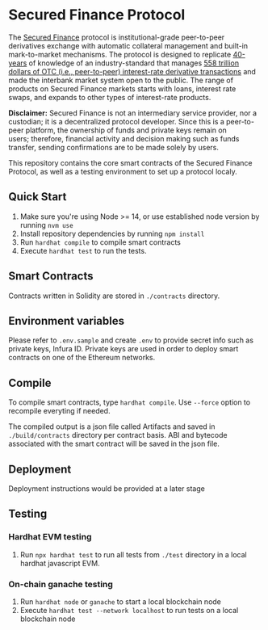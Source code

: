 # Secured Finance Protocol

The [Secured Finance](https://secured-finance.com/) protocol is institutional-grade peer-to-peer derivatives exchange with automatic collateral management and built-in mark-to-market mechanisms. The protocol is designed to replicate [40-years](https://en.wikipedia.org/wiki/Swap_(finance)#History) of knowledge of an industry-standard that manages [558 trillion dollars of OTC (i.e., peer-to-peer) interest-rate derivative transactions](https://stats.bis.org/statx/srs/table/d5.1) and made the interbank market system open to the public. The range of products on Secured Finance markets starts with loans, interest rate swaps, and expands to other types of interest-rate products.

**Disclaimer:** Secured Finance is not an intermediary service provider, nor a custodian; it is a decentralized protocol developer. Since this is a peer-to-peer platform, the ownership of funds and private keys remain on users; therefore, financial activity and decision making such as funds transfer, sending confirmations are to be made solely by users.

This repository contains the core smart contracts of the Secured Finance Protocol, as well as a testing environment to set up a protocol localy.

## Quick Start

1. Make sure you're using Node >= 14, or use established node version by running `nvm use`
2. Install repository dependencies by running `npm install`
3. Run `hardhat compile` to compile smart contracts
4. Execute `hardhat test` to run the tests.

## Smart Contracts

Contracts written in Solidity are stored in `./contracts` directory.

## Environment variables

Please refer to `.env.sample` and create `.env` to provide secret info such as private keys, Infura ID. 
Private keys are used in order to deploy smart contracts on one of the Ethereum networks.

## Compile

To compile smart contracts, type `hardhat compile`. Use `--force` option to recompile everyting if needed.

The compiled output is a json file called Artifacts and saved in `./build/contracts` directory per contract basis. 
ABI and bytecode associated with the smart contract will be saved in the json file.

## Deployment

Deployment instructions would be provided at a later stage

## Testing 

### Hardhat EVM testing

1. Run `npx hardhat test` to run all tests from `./test` directory in a local hardhat javascript EVM.

### On-chain ganache testing

1. Run `hardhat node` or `ganache` to start a local blockchain node
2. Execute `hardhat test --network localhost` to run tests on a local blockchain node
